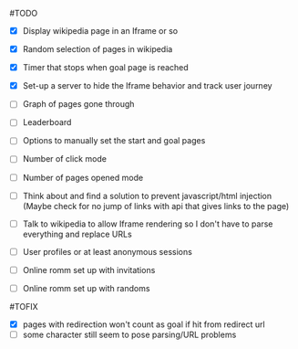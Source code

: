#TODO

- [x] Display wikipedia page in an Iframe or so
- [x] Random selection of pages in wikipedia
- [x] Timer that stops when goal page is reached
- [x] Set-up a server to hide the Iframe behavior and track user journey
- [ ] Graph of pages gone through
- [ ] Leaderboard
- [ ] Options to manually set the start and goal pages
- [ ] Number of click mode
- [ ] Number of pages opened mode
- [ ] Think about and find a solution to prevent javascript/html injection (Maybe check for no jump of links with api that gives links to the page)
- [ ] Talk to wikipedia to allow Iframe rendering so I don't have to parse everything and replace URLs
- [ ] User profiles or at least anonymous sessions
- [ ] Online romm set up with invitations
- [ ] Online romm set up with randoms


#TOFIX

- [x] pages with redirection won't count as goal if hit from redirect url
- [ ] some character still seem to pose parsing/URL problems